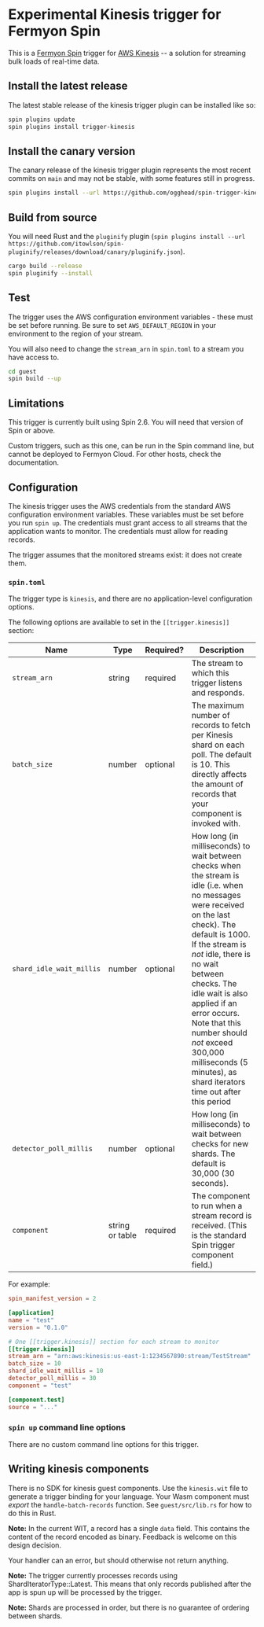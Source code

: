 # Experimental Kinesis trigger for Fermyon Spin

This is a [Fermyon Spin](https://www.fermyon.com/spin) trigger for [AWS Kinesis](https://docs.aws.amazon.com/streams/latest/dev/introduction.html) -- a solution for streaming bulk loads of real-time data.

## Install the latest release

The latest stable release of the kinesis trigger plugin can be installed like so:

```sh
spin plugins update
spin plugins install trigger-kinesis
```

## Install the canary version

The canary release of the kinesis trigger plugin represents the most recent commits on `main` and may not be stable, with some features still in progress.

```sh
spin plugins install --url https://github.com/ogghead/spin-trigger-kinesis/releases/download/canary/trigger-kinesis.json
```

## Build from source

You will need Rust and the `pluginify` plugin (`spin plugins install --url https://github.com/itowlson/spin-pluginify/releases/download/canary/pluginify.json`).

```sh
cargo build --release
spin pluginify --install
```

## Test

The trigger uses the AWS configuration environment variables - these must be set before running.
Be sure to set `AWS_DEFAULT_REGION` in your environment to the region of your stream.

You will also need to change the `stream_arn` in `spin.toml` to a stream you have access to.

```sh
cd guest
spin build --up
```

## Limitations

This trigger is currently built using Spin 2.6. You will need that version of Spin or above.

Custom triggers, such as this one, can be run in the Spin command line, but cannot be deployed to Fermyon Cloud.  For other hosts, check the documentation.

## Configuration

The kinesis trigger uses the AWS credentials from the standard AWS configuration environment variables.  These variables must be set before you run `spin up`.  The credentials must grant access to all streams that the application wants to monitor.  The credentials must allow for reading records.

The trigger assumes that the monitored streams exist: it does not create them.

### `spin.toml`

The trigger type is `kinesis`, and there are no application-level configuration options.

The following options are available to set in the `[[trigger.kinesis]]` section:

| Name                        | Type             | Required? | Description |
|-----------------------------|------------------|-----------|-------------|
| `stream_arn`                | string           | required  | The stream to which this trigger listens and responds. |
| `batch_size`                | number           | optional  | The maximum number of records to fetch per Kinesis shard on each poll. The default is 10. This directly affects the amount of records that your component is invoked with. |
| `shard_idle_wait_millis`    | number           | optional  | How long (in milliseconds) to wait between checks when the stream is idle (i.e. when no messages were received on the last check). The default is 1000. If the stream is _not_ idle, there is no wait between checks. The idle wait is also applied if an error occurs. Note that this number should _not_ exceed 300,000 milliseconds (5 minutes), as shard iterators time out after this period |
| `detector_poll_millis`     | number           | optional  | How long (in milliseconds) to wait between checks for new shards. The default is 30,000 (30 seconds). |
| `component`                 | string or table  | required | The component to run when a stream record is received. (This is the standard Spin trigger component field.) |

For example:

```toml
spin_manifest_version = 2

[application]
name = "test"
version = "0.1.0"

# One [[trigger.kinesis]] section for each stream to monitor
[[trigger.kinesis]]
stream_arn = "arn:aws:kinesis:us-east-1:1234567890:stream/TestStream"
batch_size = 10
shard_idle_wait_millis = 10
detector_poll_millis = 30
component = "test"

[component.test]
source = "..."
```

### `spin up` command line options

There are no custom command line options for this trigger.

## Writing kinesis components

There is no SDK for kinesis guest components.  Use the `kinesis.wit` file to generate a trigger binding for your language.  Your Wasm component must _export_ the `handle-batch-records` function.  See `guest/src/lib.rs`  for how to do this in Rust.

**Note:** In the current WIT, a record has a single `data` field. This contains the content of the record encoded as binary. Feedback is welcome on this design decision.

Your handler can an error, but should otherwise not return anything.

**Note:** The trigger currently processes records using ShardIteratorType::Latest. This means that only records published after the app is spun up will be processed by the trigger.

**Note:** Shards are processed in order, but there is no guarantee of ordering between shards.
